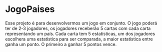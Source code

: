 # JogoPaises
Esse projeto é para desenvolvermos um jogo em conjunto.
O jogo poderá ter de 2-3 jogadores, os jogadores receberão 5 cartas com cada carta representando um país.
Cada carta tem 5 estatísticas, um dos jogadores escolhera uma estatística para ser comparada, a maior estatística entre  ganha um ponto.
O primeiro a ganhar 5 pontos vence.
